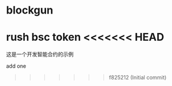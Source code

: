 # blockgun
rush bsc token
<<<<<<< HEAD
=======


这是一个开发智能合约的示例

add one
>>>>>>> f825212 (Initial commit)
